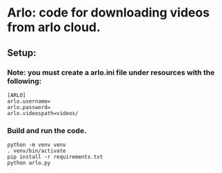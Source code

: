# Arlo: code for downloading videos from arlo cloud.

## Setup:

### Note: you must create a arlo.ini file under resources with the following:
```
[ARLO]
arlo.username=
arlo.password=
arlo.videospath=videos/
```

### Build and run the code.
```
python -m venv venv
. venv/bin/activate
pip install -r requirements.txt
python arlo.py
```
